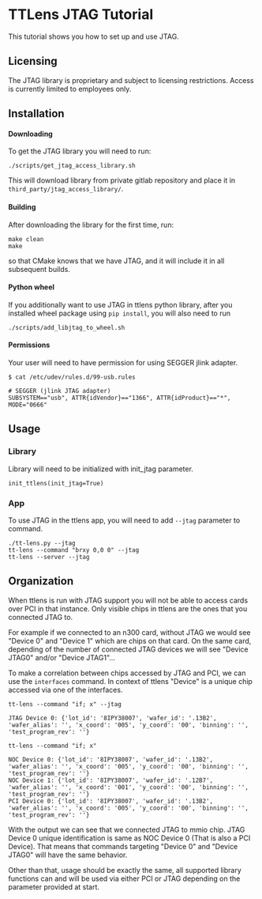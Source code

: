 # TTLens JTAG Tutorial
This tutorial shows you how to set up and use JTAG.

## Licensing
The JTAG library is proprietary and subject to licensing restrictions. Access is currently limited to employees only.

## Installation
#### Downloading
To get the JTAG library you will need to run:
```
./scripts/get_jtag_access_library.sh
```
This will download library from private gitlab repository and place it in ``third_party/jtag_access_library/``.

#### Building
After downloading the library for the first time, run:
```
make clean
make
```
so that CMake knows that we have JTAG, and it will include it in all subsequent builds.

#### Python wheel
If you additionally want to use JTAG in ttlens python library, after you installed wheel package using ```pip install```, you will also need to run
```
./scripts/add_libjtag_to_wheel.sh
```

#### Permissions
Your user will need to have permission for using SEGGER jlink adapter.
```
$ cat /etc/udev/rules.d/99-usb.rules

# SEGGER (jlink JTAG adapter)
SUBSYSTEM=="usb", ATTR{idVendor}=="1366", ATTR{idProduct}=="*", MODE="0666"
```

## Usage
### Library
Library will need to be initialized with init_jtag parameter.
```
init_ttlens(init_jtag=True)
```


### App
To use JTAG in the ttlens app, you will need to add ```--jtag``` parameter to command.
```
./tt-lens.py --jtag
tt-lens --command "brxy 0,0 0" --jtag
tt-lens --server --jtag
```

## Organization
When ttlens is run with JTAG support you will not be able to access cards over PCI in that instance.
Only visible chips in ttlens are the ones that you connected JTAG to.

For example if we connected to an n300 card, without JTAG we would see "Device 0" and "Device 1" which are chips on that card.
On the same card, depending of the number of connected JTAG devices we will see "Device JTAG0" and/or "Device JTAG1"...

To make a correlation between chips accessed by JTAG and PCI, we can use the ```interfaces``` command.
In context of ttlens "Device" is a unique chip accessed via one of the interfaces.

```
tt-lens --command "if; x" --jtag

JTAG Device 0: {'lot_id': '8IPY38007', 'wafer_id': '.13B2', 'wafer_alias': '', 'x_coord': '005', 'y_coord': '00', 'binning': '', 'test_program_rev': ''}
```

```
tt-lens --command "if; x"

NOC Device 0: {'lot_id': '8IPY38007', 'wafer_id': '.13B2', 'wafer_alias': '', 'x_coord': '005', 'y_coord': '00', 'binning': '', 'test_program_rev': ''}
NOC Device 1: {'lot_id': '8IPY38007', 'wafer_id': '.12B7', 'wafer_alias': '', 'x_coord': '001', 'y_coord': '00', 'binning': '', 'test_program_rev': ''}
PCI Device 0: {'lot_id': '8IPY38007', 'wafer_id': '.13B2', 'wafer_alias': '', 'x_coord': '005', 'y_coord': '00', 'binning': '', 'test_program_rev': ''}
```

With the output we can see that we connected JTAG to mmio chip.
JTAG Device 0 unique identification is same as NOC Device 0 (That is also a PCI Device).
That means that commands targeting "Device 0" and "Device JTAG0" will have the same behavior.

Other than that, usage should be exactly the same, all supported library functions can and will be used via either PCI or JTAG depending on the parameter provided at start.
